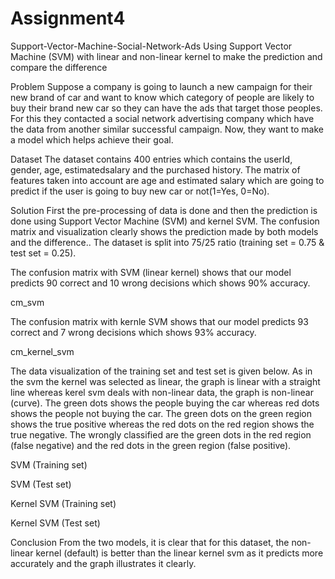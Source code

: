 # Assignment4
Support-Vector-Machine-Social-Network-Ads
Using Support Vector Machine (SVM) with linear and non-linear kernel to make the prediction and compare the difference

Problem
Suppose a company is going to launch a new campaign for their new brand of car and want to know which category of people are likely to buy their brand new car so they can have the ads that target those peoples. For this they contacted a social network advertising company which have the data from another similar successful campaign. Now, they want to make a model which helps achieve their goal.

Dataset
The dataset contains 400 entries which contains the userId, gender, age, estimatedsalary and the purchased history. The matrix of features taken into account are age and estimated salary which are going to predict if the user is going to buy new car or not(1=Yes, 0=No).

Solution
First the pre-processing of data is done and then the prediction is done using Support Vector Machine (SVM) and kernel SVM. The confusion matrix and visualization clearly shows the prediction made by both models and the difference.. The dataset is split into 75/25 ratio (training set = 0.75 & test set = 0.25).

The confusion matrix with SVM (linear kernel) shows that our model predicts 90 correct and 10 wrong decisions which shows 90% accuracy.

cm_svm

The confusion matrix with kernle SVM shows that our model predicts 93 correct and 7 wrong decisions which shows 93% accuracy.

cm_kernel_svm

The data visualization of the training set and test set is given below. As in the svm the kernel was selected as linear, the graph is linear with a straight line whereas kerel svm deals with non-linear data, the graph is non-linear (curve). The green dots shows the people buying the car whereas red dots shows the people not buying the car. The green dots on the green region shows the true positive whereas the red dots on the red region shows the true negative. The wrongly classified are the green dots in the red region (false negative) and the red dots in the green region (false positive).

SVM (Training set)

SVM (Test set)

Kernel SVM (Training set)

Kernel SVM (Test set)

Conclusion
From the two models, it is clear that for this dataset, the non-linear kernel (default) is better than the linear kernel svm as it predicts more accurately and the graph illustrates it clearly.
